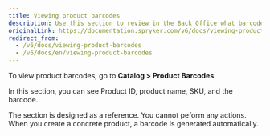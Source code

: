 ```yaml
---
title: Viewing product barcodes
description: Use this section to review in the Back Office what barcodes have been generated for concrete products.
originalLink: https://documentation.spryker.com/v6/docs/viewing-product-barcodes
redirect_from:
  - /v6/docs/viewing-product-barcodes
  - /v6/docs/en/viewing-product-barcodes
---
```


To view product barcodes, go to **Catalog > Product Barcodes**.

In this section, you can see Product ID, product name, SKU, and the barcode.

The section is designed as a reference. You cannot peform any actions. When you create a concrete product, a barcode is generated automatically. 


